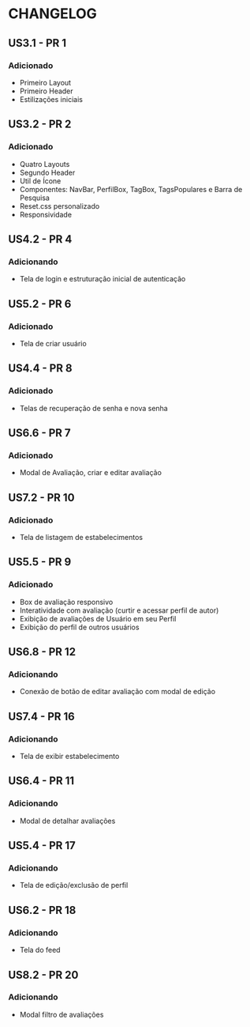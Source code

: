 # CHANGELOG

## US3.1 - PR 1

### Adicionado

- Primeiro Layout
- Primeiro Header
- Estilizações iniciais

## US3.2 - PR 2

### Adicionado

- Quatro Layouts
- Segundo Header
- Util de Ícone
- Componentes: NavBar, PerfilBox, TagBox, TagsPopulares e Barra de Pesquisa
- Reset.css personalizado
- Responsividade

## US4.2 - PR 4

### Adicionando

- Tela de login e estruturação inicial de autenticação

## US5.2 - PR 6

### Adicionado

- Tela de criar usuário

## US4.4 - PR 8

### Adicionado

- Telas de recuperação de senha e nova senha

## US6.6 - PR 7

### Adicionado

- Modal de Avaliação, criar e editar avaliação

## US7.2 - PR 10

### Adicionado

- Tela de listagem de estabelecimentos

## US5.5 - PR 9

### Adicionado

- Box de avaliação responsivo
- Interatividade com avaliação (curtir e acessar perfil de autor)
- Exibição de avaliações de Usuário em seu Perfil
- Exibição do perfil de outros usuários

## US6.8 - PR 12

### Adicionando

- Conexão de botão de editar avaliação com modal de edição

## US7.4 - PR 16

### Adicionando

- Tela de exibir estabelecimento

## US6.4 - PR 11

### Adicionando

- Modal de detalhar avaliações

## US5.4 - PR 17

### Adicionando

- Tela de edição/exclusão de perfil

## US6.2 - PR 18

### Adicionando

- Tela do feed

## US8.2 - PR 20

### Adicionando

- Modal filtro de avaliações
